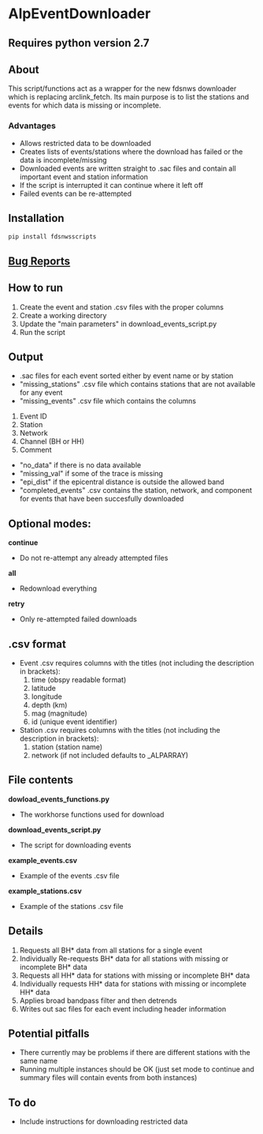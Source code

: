 # AlpEventDownloader

## Requires python version 2.7

## About

This script/functions act as a wrapper for the new fdsnws downloader which is replacing arclink_fetch. Its main purpose is to list the stations and events for which data is missing or incomplete.  

### Advantages
* Allows restricted data to be downloaded
* Creates lists of events/stations where the download has failed or the data is incomplete/missing
* Downloaded events are written straight to .sac files and contain all important event and station information
* If the script is interrupted it can continue where it left off
* Failed events can be re-attempted

## Installation

```python
pip install fdsnwsscripts
```

## [Bug Reports](https://github.com/shearwavesplitter/AlpEventDownloader/issues)

## How to run

1. Create the event and station .csv files with the proper columns
2. Create a working directory
3. Update the "main parameters" in download_events_script.py
4. Run the script

## Output
* .sac files for each event sorted either by event name or by station
* "missing_stations" .csv file which contains stations that are not available for any event
* "missing_events" .csv file which contains the columns 
 1. Event ID
 2. Station
 3. Network
 4. Channel (BH or HH)
 5. Comment
  * "no_data" if there is no data available
  * "missing_val" if some of the trace is missing
  * "epi_dist" if the epicentral distance is outside the allowed band
* "completed_events" .csv contains the station, network, and component for events that have been succesfully downloaded

## Optional modes:

**continue**
 * Do not re-attempt any already attempted files 

**all**
 * Redownload everything

**retry**
 * Only re-attempted failed downloads

## .csv format

* Event .csv requires columns with the titles (not including the description in brackets):
  1. time (obspy readable format)
  2. latitude
  3. longitude
  4. depth (km)
  5. mag (magnitude)
  6. id (unique event identifier)
* Station .csv requires columns with the titles (not including the description in brackets):
  1. station (station name)
  2. network (if not included defaults to _ALPARRAY)

## File contents
**dowload_events_functions.py**
 * The workhorse functions used for download

**download_events_script.py**
 * The script for downloading events

**example_events.csv**
 * Example of the events .csv file

**example_stations.csv**
 * Example of the stations .csv file

## Details

1. Requests all BH* data from all stations for a single event
2. Individually Re-requests BH* data for all stations with missing or incomplete BH* data
3. Requests all HH* data for stations with missing or incomplete BH* data
4. Individually requests HH* data for stations with missing or incomplete HH* data
5. Applies broad bandpass filter and then detrends
6. Writes out sac files for each event including header information

## Potential pitfalls
* There currently may be problems if there are different stations with the same name
* Running multiple instances should be OK (just set mode to continue and summary files will contain events from both instances)

## To do
* Include instructions for downloading restricted data
